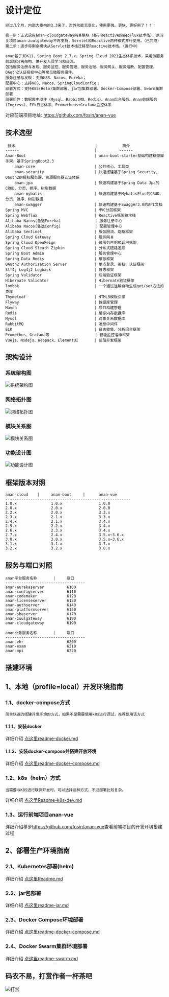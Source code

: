 # 设计定位
    经过几个月，内部大重构的3.3来了，对外功能无变化，使用更强、更快、更好用了！！！

    第一步：正式启用anan-cloudgateway网关模块（基于Reactive的WebFlux技术栈），原网关项目anan-zuulgateway不再支持，Servlet和Reactive两种模式并行使用。（已完成）
    第二步：逐步将剩余模块从Servlet技术栈迁移至Reactive技术栈。（进行中）

    anan基于JDK11、Spring Boot 2.7.x、Spring Cloud 2021生态体系技术，采用微服务前后端分离架构，供开发人员学习和交流。
    包括服务注册与发现、服务监控、服务管理、服务治理、服务网关、服务熔断、配置管理、OAuth2认证授权中心等常见微服务组件。
    服务注册与发现：支持K8S、Nacos、Eureka；
    配置中心：支持K8S、Nacos、SpringCloudConfig；
    部署方式：支持K8S(Helm)集群部署、jar包集群部署、Docker-Compose部署、Swarm集群部署
    部署组件：数据库中间件（Mysql、RabbitMQ、Redis）、Anan后台服务、Anan前端服务(Ingress)、EFk日志体系、Prometheus+Grafana监控体系

对应前端项目地址: <https://github.com/fosin/anan-vue>

## 技术选型

     技术                                   |           简介 
    ------                                 |          ------
    Anan-Boot                              | anan-boot-starter基础构建框架脚手架，基于SpringBoot2.3
        anan-core                          | 公共核心、工具类
        anan-security                      | 快速搭建基于Spring Security、Oauth2的授权服务器、资源服务器认证体系
        anan-jpa                           | 快速构建基于Spring Data Jpa的CRUD、分页、排序、树形数据
        anan-mybatis                       | 快速构建基于MybatisPlus的CRUD、分页、排序、树形数据
        anan-swagger                       | 快速构建基于Swagger3.0的API文档
    Spring MVC                             | MVC分层框架 
    Spring Webflux                         | Reactive框架技术栈
    Alibaba Nacos(备选Eureka)               | 服务注册中心 
    Alibaba Nacos(备选Config)               | 配置管理中心 
    Alibaba Sentinel                       | 服务限流、熔断框架 
    Spring Cloud Gateway                   | 服务网关 
    Spring Cloud OpenFeign                 | 微服务声明式调用框架 
    Spring Cloud Sleuth Zipkin             | 分布式链路追踪
    Spring Boot Admin                      | 服务管理中心 
    Spring Data Redis                      | 缓存框架 
    OAuth2 Authorization Server            | 单点登录、鉴权、认证框架
    Slf4j Log4j2 Logback                   | 日志框架
    Spring Validator                       | 后端验证框架 
    Hibernate Validator                    | Hibernate验证框架 
    lombok                                 | 一个通过注解自动生成get/set方法的类库 
    Thymeleaf                              | HTML5模板引擎  
    Flyway                                 | 数据库管理  
    Maven                                  | 项目构建管理  
    Redis                                  | 缓存内存数据库 
    Mysql                                  | 对象关系数据库 
    RabbitMQ                               | 消息中间件
    ELK                                    | 日志收集、分析组合框架
    Promethus、Grafana等                    | 智能监控运维框架
    Vuejs、Nodejs、Webpack、ElementUI       | 前段开发框架
## 架构设计

### 系统架构图

![系统架构图](docs/image/技术架构图.png)

### 网络拓扑图

![网络拓扑图](docs/image/网络拓扑图.png)

### 模块关系图

![模块关系图](docs/image/模块关系图.png)

### 功能设计图

![功能设计图](docs/image/功能设计图.png)

## 框架版本对照

    anan-cloud    |     anan-boot     |      anan-vue
    -------------------------------------------------------
    1.0.x               1.0.x                1.0.0         
    2.0.x               2.0.x                2.0.0         
    2.2.x               2.0.x                3.3.x
    2.3.x               2.1.x                3.3.x
    2.4.x               2.1.x                3.4.x
    2.5.x               2.2.x                3.4.x
    2.6.x               2.3.x                3.4.x
    2.7.x               2.4.x                3.5.x~3.6.x
    3.0.x               3.0.x                3.5.x~3.6.x
    3.1.x               3.1.x                3.7.x
    3.2.x               3.2.x                3.8.x

## 服务与端口对照

    anan平台服务名称       |     端口
    -----------------------------------
    anan-eurakaserver          6100
    anan-configserver          6110
    anan-codemaker             6120
    anan-licenseserver         6130
    anan-authserver            6140
    anan-platformserver        6150
    anan-sbaserver             6170
    anan-zuulgateway           6190
    anan-cloudgateway          6190

    anan业务服务名称       |     端口
    -----------------------------------
    anan-vhr                   6200
    anan-exam                  6210
    anan-mpi                   6220

## 搭建环境

## 1、本地（profile=local）开发环境指南

### 1.1、docker-compose方式
    
    简单快速的搭建开发环境的方式，如果不是需要使用k8s进行调试，推荐使用该方式

#### 1.1.1、安装docker

详细介绍 [点这里readme-docker.md](deploy/docker/readme-docker.md)

#### 1.1.2、安装docker-compose并搭建开放环境

详细介绍 [点这里readme-docker-compose.md](deploy/docker/readme-docker-compose.md)

### 1.2、k8s（helm）方式
    
    当需要与K8S进行联调开发时，可以选择这种方式，不过部署比较复杂。

详细介绍 [点这里Readme-k8s-dev.md](deploy/k8s/Readme-k8s-dev.md)

### 1.3、运行前端项目anan-vue

详细介绍移步<https://github.com/fosin/anan-vue>查看前端项目的开发环境搭建过程

## 2、部署生产环境指南

### 2.1、Kubernetes部署(helm)

详细介绍 [点这里Readme.md](deploy/helm/Readme.md)

### 2.2、jar包部署

详细介绍 [点这里readme-jar.md](deploy/jar/readme-jar.md)

### 2.3、Docker Compose环境部署

详细介绍 [点这里readme-docker-compose.md](deploy/docker/readme-docker-compose.md)

### 2.4、Docker Swarm集群环境部署

详细介绍 [点这里readme-swarm.md](deploy/swarm/readme-swarm.md)

## 码农不易，打赏作者一杯茶吧

![打赏](https://upload.jianshu.io/users/qrcodes/22247790/%E5%BE%AE%E4%BF%A1%E5%92%8C%E6%94%AF%E4%BB%98%E5%AE%9D.jpg)
